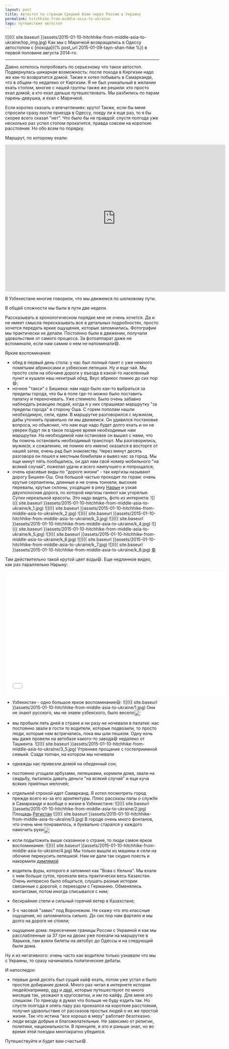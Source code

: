 ```yaml
---
layout: post
title: Автостоп по странам Средней Азии через Россию в Украину
permalink: hitchhike-from-middle-asia-to-ukraine
tags: путешествия автостоп
---
```


![]({{ site.baseurl }}assets/2015-01-10-hitchhike-from-middle-asia-to-ukraine/top_img.jpg)
Как мы с Маричкой возвращались в Одессу автостопом с [похода]({% post_url 2015-01-09-tayn-shan-hike %}) в первой половине августа 2014-го.

---

Давно хотелось попробовать по серьезному что такое автостоп. Подвернулась шикарная возможность: после похода в Киргизии надо же как-то возвратится домой.
Также я хотел побывать в Самарканде, что в общем-то недалеко от Киргизии. Я не был уникальный в желании ехать стопом, многие с нашей группы также же решили: кто просто ехал домой, а кто ехал дальше путешествовать.  Мы разбились по парам парень-девушка, я ехал с Маричкой.

Если коротко сказать о впечатлениях: круто! Также, если бы меня спросили сразу после приезда в Одессу, поеду ли я еще раз, то я бы скорее всего сказал "нет". Что было бы не правдой: спустя полгода уже несколько раз успел стопом прокатится, правда совсем на короткие расстояния. Но обо всем по порядку.

Маршрут, по которому ехали:

<iframe src="http://www.gpsies.com/mapOnly.do?fileId=mjabavptzpuwkoib" width="720" height="480" frameborder="0" scrolling="no" marginheight="0" marginwidth="0"></iframe>

В Узбекистане многие говорили, что мы движемся по шелковому пути.

В общей сложности мы были в пути две недели.

Рассказывать в хронологическом порядке мне не очень хочется. Да и не имеет смысла пересказывать все в детальных подробностях, просто хочется передать яркие ощущения, которые запомнились. Фотографии мы практически не делали. Постоянно были в движении, получали удовольствие от самого процесса. За  фотоаппарат даже не вспоминали, если нам самим о нем не напоминали:smile:.

Яркие воспоминания:

- обед в первый день стопа: у нас был полный пакет с уже немного помятыми абрикосами и узбекские лепешки. Ну и еще чай. Мы просто сели на обочине дороги у въезда в какой-то населенный пункт и кушали наш нехитрый обед. Вкус абрикос помню до сих пор:smile:;
- ночное "такси" с Бишкека: нам надо было как-то выбраться за пределы города, что бы в поле где-то можно было поставить палатку и переночевать. Уже стемнело. Было очень забавно наблюдать реакцию людей, когда я у них спрашивал маршрутку "за пределы города" в сторону Оша. С горем пополам нашли необходимую, сели, едем. В маршрутке разговорился с мужиком, дабы уточнить правильно ли мы движемся. Он удивился постановке вопроса, но объяснил, что нам еще надо будет долго ехать и он не уверен будут ли в такое позднее время необходимые нам маршрутки. На необходимой нам остановке он вышел с нами, что бы помочь остановить необходимый транспорт. Мы разговорились, мужик(я, к сожалению, не помню его имени) оказался в восторге от нашей затеи, очень рад был знакомству. Через минут десять разговора он пошел к местным бомбилам и вывез нас за город. Мы еще минут пять пообщались, он дал нам свой номер мобильного "на всякий случай", пожелал удачи и всего наилучшего и попрощался;
- очень красивые виды по "дороге жизни" - так киргизы называют дорогу Бишкек-Ош. Она большой частью проходит по горам: очень крутые серпантины, длинные и не очень тоннели, высокие перевалы, крутые склоны, уходящие в реку [Нарын](https://ru.wikipedia.org/wiki/%CD%E0%F0%FB%ED) и узкая двухполосная дорога, по которой киргизы ганяют как угорелые. Сутки нереальной красоты. Это надо видеть, фото из интернета:
![]({{ site.baseurl }}assets/2015-01-10-hitchhike-from-middle-asia-to-ukraine/k_1.jpg)
![]({{ site.baseurl }}assets/2015-01-10-hitchhike-from-middle-asia-to-ukraine/k_2.jpg)
![]({{ site.baseurl }}assets/2015-01-10-hitchhike-from-middle-asia-to-ukraine/k_3.jpg)
![]({{ site.baseurl }}assets/2015-01-10-hitchhike-from-middle-asia-to-ukraine/k_4.jpg)
![]({{ site.baseurl }}assets/2015-01-10-hitchhike-from-middle-asia-to-ukraine/k_5.jpg)
![]({{ site.baseurl }}assets/2015-01-10-hitchhike-from-middle-asia-to-ukraine/k_6.jpg)
![]({{ site.baseurl }}assets/2015-01-10-hitchhike-from-middle-asia-to-ukraine/k_7.jpg)
![]({{ site.baseurl }}assets/2015-01-10-hitchhike-from-middle-asia-to-ukraine/k_8.jpg)
[&copy;](https://varandej.livejournal.com/650323.html)

Там действительно такой крутой цвет воды:smiley:. Еще недлинное видео, как раз параллельно Нарыну:

<iframe width="720" height="405" src="//www.youtube.com/embed/skHCCGBLQhA?rel=0&amp;showinfo=0" frameborder="0" allowfullscreen></iframe>

- Узбекистан - одно большое яркое воспоминание:smiley::
![]({{ site.baseurl }}assets/2015-01-10-hitchhike-from-middle-asia-to-ukraine/1.jpg)
<span class="signed-image">Они не знают русского, мы не знаем узбекского, было весело<img class="emoji" title=":smiley:" alt=":smiley:" src="https://assets.github.com/images/icons/emoji/unicode/1f603.png" height="20" width="20" align="absmiddle"></span>

- мы пробыли пять дней в стране и ни разу не ночевали в палатке: нас постоянно звали в гости то водители, которые подвозили, то просто люди, которые нам встречались, пока мы шли пешком. Одну ночь мы даже провели на автобазе какого-то завода:laughing: недалеко от Ташкента.
![]({{ site.baseurl }}assets/2015-01-10-hitchhike-from-middle-asia-to-ukraine/3_5.jpg)
<span class="signed-image">Утреннее прощание с гостеприимной семьей. Сзади топчан, на котором мы ночевали</span>

- однажды нас привезли домой на обеденный сон;
- постоянно угощали арбузами, лепешками, кормили дома, звали на свадьбу, пытались давать деньги "на всякий случай" и еще куча всяких приятных мелочей;
- отдельной строкой идет Самарканд. Я хотел посмотреть город прежде всего из-за его архитектуры. Плюс рассказы папы о службе в Самарканде и вообще о жизни в Узбекистане:
![]({{ site.baseurl }}assets/2015-01-10-hitchhike-from-middle-asia-to-ukraine/2.jpg)
<span class="signed-image">Площадь <a href="https://ru.wikipedia.org/wiki/%D0%A0%D0%B5%D0%B3%D0%B8%D1%81%D1%82%D0%B0%D0%BD_(%D0%A1%D0%B0%D0%BC%D0%B0%D1%80%D0%BA%D0%B0%D0%BD%D0%B4)">Регистан</a></span>
![]({{ site.baseurl }}assets/2015-01-10-hitchhike-from-middle-asia-to-ukraine/3.jpg)
<span class="signed-image">В городе очень много фонтанов, что очень мне понравилось, я буквально старался у каждого намочить руки<img class="emoji" title=":smiley:" alt=":smiley:" src="https://assets.github.com/images/icons/emoji/unicode/1f603.png" height="20" width="20" align="absmiddle"></span>

- если подытожить выше сказанное о стране, то люди самое яркое воспоминание:
![]({{ site.baseurl }}assets/2015-01-10-hitchhike-from-middle-asia-to-ukraine/4.jpg)
<span class="signed-image">Мы только вышли из машины и сели на обочине перекусить лепешкой. Нам не дали так скудно поесть и накормили <a href="http://dasturxon.com/forum/9-366-1">димлямой</a></span>

- водитель фуры, которого я запомнил как "Вова с Кельна". Мы ехали с ним больше суток, проехали весь практически весь Казахстан. Очень интересно было общаться, слушать разные истории связанные с дорогой, с переездом с Германию. Обменялись контактами, потом иногда списывался с ним;
- бескрайние степи и сильный горячий ветер в Казахстане;
- 3-х часовой "завис" под Воронежом. Не скажу что это классные ощущения, но запомнилось сильно. До сих пор нам фартило и мы долго на дороге не стояли;
- ощущение дома: пересечение границы России с Украиной и как мы расслабленные за 37 грн на двоих уже поехали на маршрутке в Харьков, там взяли билеты на автобус до Одессы и на следующий были дома.

Ну и из негативного: очень часто как водители только узнавали что мы с Украины, то сразу начинались политические дебаты.

И напоследок:

- первые дней десять был сущий кайф ехать, потом уже устал и было простое добирание домой. Много раз читал в интернете истории людей(например, [раз](http://tozhemne.com/) и [два](https://vk.com/crazytramp)), которые  путешествуют по много месяцев так, уезжают в кругосветки, и им по кайфу. Для меня это слишком. По приезду я думал что больше не буду ездить так. Но спустя полгода я опять пару раз проехался на короткие расстояния, получил удовольствие от рассказов простых людей о их же простой жизни. Так что истина "все хорошо в меру" работает безотказно.
- люди везде добрые и благожелательные. Не зависимо от религии, политики, национальности. В принципе, я это и раньше знал, но во время этой поездки многократно убедился.

Путешествуйте и будет вам счастье:smile:.
